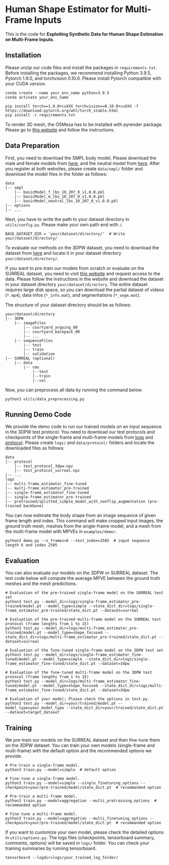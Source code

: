 # Human Shape Estimator for Multi-Frame Inputs

This is the code for **Exploiting Synthetic Data for Human Shape Estimation on Multi-Frame Inputs**.

## Installation

Please unzip our code files and install the packages in `requirements.txt`.
Before installing the packages, we recommend installing Python 3.9.5, Pytorch 1.9.0, and torchvision 0.10.0.
Please install Pytorch compatible with your CUDA version.

```
conda create --name your_env_name python=3.9.5
conda activate your_env_name

pip install torch==1.9.0+cuXXX torchvision==0.10.0+cuXXX -f https://download.pytorch.org/whl/torch_stable.html
pip install -r requirements.txt
```

To render 3D mesh, the OSMesa has to be installed with pyrender package.
Please go to [this website](https://pyrender.readthedocs.io/en/latest/install/index.html) and follow the instructions.


## Data Preparation

First, you need to download the SMPL body model.
Please download the male and female models from [here](https://smpl.is.tue.mpg.de/), and the neutral model from [here](https://smplify.is.tue.mpg.de/).
After you register at both websites, please create `data/smpl/` folder and download the model files in the folder as follows:

```
data
|-- smpl
    |-- basicModel_f_lbs_10_207_0_v1.0.0.pkl
    |-- basicModel_m_lbs_10_207_0_v1.0.0.pkl
    |-- basicModel_neutral_lbs_10_207_0_v1.0.0.pkl
|-- options
|-- ...
```

Next, you have to write the path to your dataset directory in `utils/config.py`.
Please make your own path end with `/`.

```
BASE_DATASET_DIR = 'your/dataset/directory/'  # Write your/dataset/directory/
```

To evaluate our methods on the 3DPW dataset, you need to download the dataset from [here](https://virtualhumans.mpi-inf.mpg.de/3DPW/) and locate it in your dataset directory `your/dataset/directory/`.

If you want to pre-train our models from scratch or evaluate on the SURREAL dataset, you need to visit [this website](https://github.com/gulvarol/surreal) and request access to the data.
Please follow the instructions in the website and download the dataset in your dataset directory `your/dataset/directory`.
The entire dataset requires large disk space, so you can download the partial dataset of videos (`*.mp4`), data infos (`*_info.mat`), and segmentations (`*_segm.mat`).

The structure of your dataset directory should be as follows:

```
your/dataset/directory
|-- 3DPW
    |-- imageFiles
        |-- courtyard_arguing_00
        |-- courtyard_backpack_00
        |-- ...
    |-- sequenceFiles
        |-- test
        |-- train
        |-- validation
|-- SURREAL (optional)
    |-- data
        |-- cmu
            |--test
            |--train
            |--val
```

Now, you can preprocess all data by running the command below.

```
python3 utils/data_preprocessing.py
```


## Running Demo Code

We provide the demo code to run our trained models on an input sequence in the 3DPW test protocol.
You need to download our test protocols and checkpoints of the single-frame and multi-frame models from [logs](https://drive.google.com/file/d/1SM_R1kEJ1wiqThgvsYm_Hl1v49aBz9aD/view?usp=sharing) and [protocol](https://drive.google.com/file/d/1d-r3G6L14j-KLHFh3CIrs2cWtWqVODbM/view?usp=sharing).
Please create `logs/` and `data/protocol/` folders and locate the downloaded files as follows:

```
data
|-- protocol
    |-- test_protocol_3dpw.npz
    |-- test_protocol_surreal.npz
|-- ...
logs
|-- multi-frame_estimator_fine-tuned
|-- multi-frame_estimator_pre-trained
|-- single-frame_estimator_fine-tuned
|-- single-frame_estimator_pre-trained
|-- pretrained/splitted_simple_model_with_nonflip_augmentation (pre-trained backbone)
```

You can now estimate the body shape from an image sequence of given frame length and index.
This command will make cropped input images, the ground truth mesh, meshes from the single-frame model, and a mesh from the multi-frame model with MPVEs in `examples/demo/`.

```
python3 demo.py --n_frames=6 --test_index=2505  # input sequence length 6 and index 2505
```


## Evaluation

You can also evaluate our models on the 3DPW or SURREAL dataset.
The test code below will compute the average MPVE between the ground truth meshes and the mesh predictions.

```
# Evaluation of the pre-trained single-frame model on the SURREAL test set
python3 test.py --model_dir=logs/single-frame_estimator_pre-trained/model.pt --model_type=simple --state_dict_dir=logs/single-frame_estimator_pre-trained/state_dict.pt --dataset=surreal

# Evaluation of the pre-trained multi-frame model on the SURREAL test protocol (frame lengths from 1 to 15)
python3 test.py --model_dir=logs/multi-frame_estimator_pre-trained/model.pt --model_type=shape_focused --state_dict_dir=logs/multi-frame_estimator_pre-trained/state_dict.pt --dataset=surreal

# Evaluation of the fune-tuned single-frame model on the 3DPW test set
python3 test.py --model_dir=logs/single-frame_estimator_fine-tuned/model.pt --model_type=simple --state_dict_dir=logs/single-frame_estimator_fine-tuned/state_dict.pt --dataset=3dpw

# Evaluation of the fune-tuned multi-frame model on the 3DPW test protocol (frame lengths from 1 to 15)
python3 test.py --model_dir=logs/multi-frame_estimator_fine-tuned/model.pt --model_type=shape_focused --state_dict_dir=logs/multi-frame_estimator_fine-tuned/state_dict.pt --dataset=3dpw

# Evaluation of your model; Please check the options in test.py.
python3 test.py --model_dir=your/trained/model.pt --model_type=your_model_type --state_dict_dir=your/trained/state_dict.pt --dataset=target_dataset
```


## Training

We pre-train our models on the SURREAL dataset and then fine-tune them on the 3DPW dataset.
You can train your own models (single-frame and multi-frame) with the default option and the recommended options we provide.

```
# Pre-train a single-frame model.
python3 train.py --model=simple  # default option

# Fine-tune a single-frame model.
python3 train.py --model=simple --single_finetuning_options --checkpoint=your/pre-trained/model/state_dict.pt  # recommanded option

# Pre-train a multi-frame model.
python3 train.py --model=aggregation --multi_pretraining_options  # recommanded option

# Fine-tune a multi-frame model.
python3 train.py --model=aggregation --multi_finetuning_options --checkpoint=your/pre-trained/model/state_dict.pt  # recommanded option
```

If you want to customize your own model, please check the detailed options in `utils/options.py`.
The logs files (checkpoints, tensorboard summary, comments, options) will be saved in `logs/` folder.
You can check your training summaries by running tensorboard.

```
tensorboard --logdir=logs/your_trained_log_folder/
```